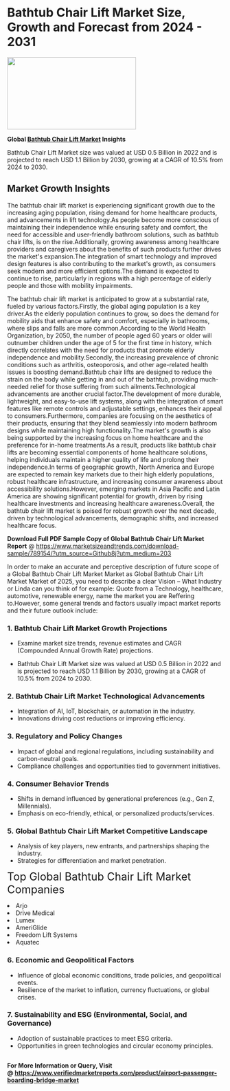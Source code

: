 <H1>Bathtub Chair Lift Market Size, Growth and Forecast from 2024 - 2031</H1><img class="aligncenter size-medium wp-image-584254" src="https://thirdeyenews.in/wp-content/uploads/2024/09/Global-Market-Research-300x168.jpeg" alt="" width="300" height="168" /><p><strong>Global&nbsp;<a href="https://www.marketsizeandtrends.com/download-sample/789154/?utm_source=Github8j?utm_medium=203">Bathtub Chair Lift Market</a> Insights</strong></p><p>Bathtub Chair Lift Market size was valued at USD 0.5 Billion in 2022 and is projected to reach USD 1.1 Billion by 2030, growing at a CAGR of 10.5% from 2024 to 2030.</p><p><h2>Market Growth Insights</h2> <p>The bathtub chair lift market is experiencing significant growth due to the increasing aging population, rising demand for home healthcare products, and advancements in lift technology.As people become more conscious of maintaining their independence while ensuring safety and comfort, the need for accessible and user-friendly bathroom solutions, such as bathtub chair lifts, is on the rise.Additionally, growing awareness among healthcare providers and caregivers about the benefits of such products further drives the market's expansion.The integration of smart technology and improved design features is also contributing to the market's growth, as consumers seek modern and more efficient options.The demand is expected to continue to rise, particularly in regions with a high percentage of elderly people and those with mobility impairments.</p> <p>The bathtub chair lift market is anticipated to grow at a substantial rate, fueled by various factors.Firstly, the global aging population is a key driver.As the elderly population continues to grow, so does the demand for mobility aids that enhance safety and comfort, especially in bathrooms, where slips and falls are more common.According to the World Health Organization, by 2050, the number of people aged 60 years or older will outnumber children under the age of 5 for the first time in history, which directly correlates with the need for products that promote elderly independence and mobility.Secondly, the increasing prevalence of chronic conditions such as arthritis, osteoporosis, and other age-related health issues is boosting demand.Bathtub chair lifts are designed to reduce the strain on the body while getting in and out of the bathtub, providing much-needed relief for those suffering from such ailments.Technological advancements are another crucial factor.The development of more durable, lightweight, and easy-to-use lift systems, along with the integration of smart features like remote controls and adjustable settings, enhances their appeal to consumers.Furthermore, companies are focusing on the aesthetics of their products, ensuring that they blend seamlessly into modern bathroom designs while maintaining high functionality.The market's growth is also being supported by the increasing focus on home healthcare and the preference for in-home treatments.As a result, products like bathtub chair lifts are becoming essential components of home healthcare solutions, helping individuals maintain a higher quality of life and prolong their independence.In terms of geographic growth, North America and Europe are expected to remain key markets due to their high elderly populations, robust healthcare infrastructure, and increasing consumer awareness about accessibility solutions.However, emerging markets in Asia Pacific and Latin America are showing significant potential for growth, driven by rising healthcare investments and increasing healthcare awareness.Overall, the bathtub chair lift market is poised for robust growth over the next decade, driven by technological advancements, demographic shifts, and increased healthcare focus.<p><span class=""><strong>Download Full PDF Sample Copy of Global Bathtub Chair Lift Market Report</strong> @ <a href="https://www.marketsizeandtrends.com/download-sample/789154/?utm_source=Github8j?utm_medium=203" target="_blank">https://www.marketsizeandtrends.com/download-sample/789154/?utm_source=Github8j?utm_medium=203</a></span></p><p>In order to make an accurate and perceptive description of future scope of a Global&nbsp;Bathtub Chair Lift Market Market as Global&nbsp;Bathtub Chair Lift Market Market of 2025, you need to describe a clear Vision &ndash; What Industry or Linda can you think of for example: Quote from a Technology, healthcare, automotive, renewable energy, name the market you are Reffering to.However, some general trends and factors usually impact market reports and their future outlook include:</p><h3>1.&nbsp;<strong>Bathtub Chair Lift Market Growth Projections</strong></h3><ul><li>Examine market size trends, revenue estimates and CAGR (Compounded Annual Growth Rate) projections.</li><li><p>Bathtub Chair Lift Market size was valued at USD 0.5 Billion in 2022 and is projected to reach USD 1.1 Billion by 2030, growing at a CAGR of 10.5% from 2024 to 2030.</p></li></ul><h3>2.&nbsp;<strong>Bathtub Chair Lift Market Technological Advancements</strong></h3><ul><li>Integration of AI, IoT, blockchain, or automation in the industry.</li><li>Innovations driving cost reductions or improving efficiency.</li></ul><h3>3.&nbsp;<strong>Regulatory and Policy Changes</strong></h3><ul><li>Impact of global and regional regulations, including sustainability and carbon-neutral goals.</li><li>Compliance challenges and opportunities tied to government initiatives.</li></ul><h3>4.&nbsp;<strong>Consumer Behavior Trends</strong></h3><ul><li>Shifts in demand influenced by generational preferences (e.g., Gen Z, Millennials).</li><li>Emphasis on eco-friendly, ethical, or personalized products/services.</li></ul><h3>5.&nbsp;<strong>Global Bathtub Chair Lift Market Competitive Landscape</strong></h3><ul><li>Analysis of key players, new entrants, and partnerships shaping the industry.</li><li>Strategies for differentiation and market penetration.</li></ul><p data-pm-slice="1 1 []"><span style="color: inherit; font-family: inherit; font-size: 25px;">Top Global Bathtub Chair Lift Market Companies</span></p><div class="" data-test-id=""><p><li>Arjo</li><li> Drive Medical</li><li> Lumex</li><li> AmeriGlide</li><li> Freedom Lift Systems</li><li> Aquatec</li></p></div><h3>6.&nbsp;<strong>Economic and Geopolitical Factors</strong></h3><ul><li>Influence of global economic conditions, trade policies, and geopolitical events.</li><li>Resilience of the market to inflation, currency fluctuations, or global crises.</li></ul><h3>7.&nbsp;<strong>Sustainability and ESG (Environmental, Social, and Governance)</strong></h3><ul><li>Adoption of sustainable practices to meet ESG criteria.</li><li>Opportunities in green technologies and circular economy principles.</li></ul><h2><strong style="font-size: 14px;">For More Information or Query, Visit @&nbsp;</strong><a style="background-color: #ffffff; font-size: 14px;" href="https://www.marketsizeandtrends.com/report/bathtub-chair-lift-market/" target="_blank">https://www.verifiedmarketreports.com/product/airport-passenger-boarding-bridge-market</a></h2>